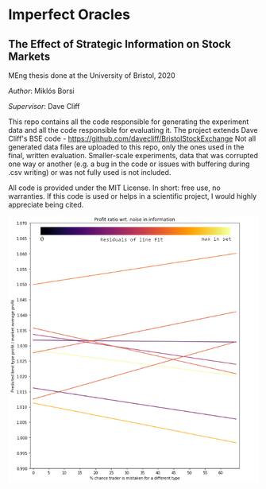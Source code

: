 # Imperfect Oracles
## The Effect of Strategic Information on Stock Markets

MEng thesis done at the University of Bristol, 2020

*Author*: Miklós Borsi

*Supervisor*: Dave Cliff

This repo contains all the code responsible for generating the experiment data and all the code responsible for evaluating it.
The project extends Dave Cliff's BSE code - https://github.com/davecliff/BristolStockExchange 
Not all generated data files are uploaded to this repo, only the ones used in the final, written evaluation. Smaller-scale experiments, data that was corrupted one way or another (e.g. a bug in the code or issues with buffering during .csv writing) or was not fully used is not included.

All code is provided under the MIT License. In short: free use, no warranties.
If this code is used or helps in a scientific project, I would highly appreciate being cited.

![A graph from the thesis](/experiment2bigalllines.png)
